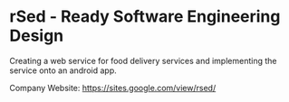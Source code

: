 # rSed - Ready Software Engineering Design

Creating a web service for food delivery services and implementing the service onto an android app.

Company Website: https://sites.google.com/view/rsed/
